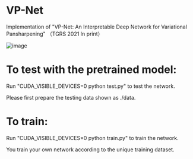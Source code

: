 # VP-Net
Implementation of "VP-Net: An Interpretable Deep Network for Variational Pansharpening" （TGRS 2021 In print）

![image](https://user-images.githubusercontent.com/26796531/123496038-b4940e00-d658-11eb-8b0e-92bd15f58f27.png)



# To test with the pretrained model:
Run "CUDA_VISIBLE_DEVICES=0 python test.py" to test the network.

Please first prepare the testing data shown as ./data.

# To  train:
Run "CUDA_VISIBLE_DEVICES=0 python train.py" to train the network.

You train your own network according to the unique training dataset.
